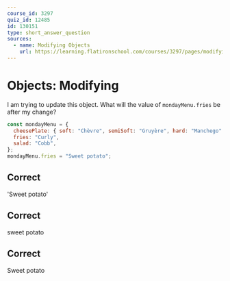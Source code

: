 ```yaml
---
course_id: 3297
quiz_id: 12485
id: 130151
type: short_answer_question
sources:
  - name: Modifying Objects
    url: https://learning.flatironschool.com/courses/3297/pages/modifying-objects?module_item_id=178248
---
```


# Objects: Modifying

I am trying to update this object. What will the value of `mondayMenu.fries` be
after my change?

```javascript
const mondayMenu = {
  cheesePlate: { soft: "Chèvre", semiSoft: "Gruyère", hard: "Manchego" },
  fries: "Curly",
  salad: "Cobb",
};
mondayMenu.fries = "Sweet potato";
```

## Correct

'Sweet potato'

## Correct

sweet potato

## Correct

Sweet potato
